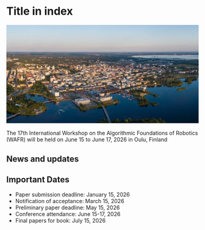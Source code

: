 <!-- # The 17th International Workshop on the Algorithmic Foundations of Robotics -->
# Title in index

<p align="center">
<img src="figures/oulu.jpg" alt="drawing" width="700px"/>
</p>

The 17th International Workshop on the Algorithmic Foundations of Robotics (WAFR) will be held on June 15 to June 17, 2026 in Oulu, Finland

## News and updates

## Important Dates

- Paper submission deadline: January 15, 2026
- Notification of acceptance: March 15, 2026
- Preliminary paper deadline: May 15, 2026
- Conference attendance: June 15-17, 2026
- Final papers for book: July 15, 2026
